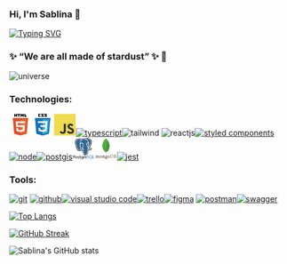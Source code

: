 ### Hi, I'm Sablina 👋

[![Typing SVG](https://readme-typing-svg.demolab.com?font=Fira+Code&weight=600&size=25&duration=6000&pause=1000&color=F72DF6&width=440&height=60&lines=I'm+a+Full+Stack+Junior+Web+Developer)](https://git.io/typing-svg)


### :sparkles: “We are all made of stardust” :sparkles: :sparkling_heart:




![universe](https://user-images.githubusercontent.com/116072654/231903334-8bd73a98-d3e4-4569-a35d-64fcfafc2e48.jpeg)


<h3 align="left">Technologies:</h3>
<p align="left">
<a href="https://www.codecademy.com/resources/docs/html" target="_blank"><img src="https://raw.githubusercontent.com/devicons/devicon/master/icons/html5/html5-original-wordmark.svg" alt="html5" width="40" height="40"/></a><a href="https://www.w3schools.com/css/" target="_blank"><img src="https://raw.githubusercontent.com/devicons/devicon/master/icons/css3/css3-original-wordmark.svg" alt="css3" width="40" height="40"/></a><img src="https://raw.githubusercontent.com/devicons/devicon/master/icons/javascript/javascript-original.svg" alt="javascript" width="40" height="40"/></a><a href="https://tailwindcss.com/" target="_blank"><a href="https://www.typescriptlang.org/" target="_blank"><img src="https://www.vectorlogo.zone/logos/typescriptlang/typescriptlang-icon.svg" alt="typescript" width="40" height="40"/></a><img src="https://www.vectorlogo.zone/logos/tailwindcss/tailwindcss-icon.svg" alt="tailwind" width="40" height="40"/></a> <img src="https://www.vectorlogo.zone/logos/reactjs/reactjs-icon.svg" alt="reactjs" width="40" height="40"/></a><a href="https://styled-components.com/" target="_blank"><img src="https://user-images.githubusercontent.com/73828751/196031378-39079b3e-cffa-4f95-a1cf-bfc3fac0051c.png" alt="styled components" width="40" height="40"/></a><a href="https://nodejs.org/en/docs" target="_blank"><img src="https://www.vectorlogo.zone/logos/nodejs/nodejs-ar21.svg" alt="node" width="auto" height="40"/></a><a href="https://www.postgresql.org" target="_blank"><img src="https://user-images.githubusercontent.com/73828751/196030749-6de0aae5-ef73-4146-a091-0b63bed6f9e3.png" alt="postgis" width="auto" height="40"/><img src="https://raw.githubusercontent.com/devicons/devicon/master/icons/postgresql/postgresql-original-wordmark.svg" alt="postgresql" width="40" height="40"/><a href="https://www.mongodb.com/" target="_blank"></a><img src="https://raw.githubusercontent.com/devicons/devicon/master/icons/mongodb/mongodb-original-wordmark.svg" alt="mongodb" width="40" height="40"/></a><a href="https://www.mysql.com/" target="_blank"></a><a href="https://jestjs.io/es-ES/" target="_blank"><img src="https://www.vectorlogo.zone/logos/jestjsio/jestjsio-icon.svg" alt="jest" width="40" height="40"/></a> 

  
<h3 align="left">Tools:</h3>  
<p align="left">
<a href="https://git-scm.com/" target="_blank"><img src="https://www.vectorlogo.zone/logos/git-scm/git-scm-icon.svg" alt="git" width="40" height="40"/></a> <a href="https://docs.github.com/en" target="_blank"><img src="https://user-images.githubusercontent.com/25181517/192108374-8da61ba1-99ec-41d7-80b8-fb2f7c0a4948.png" alt="github" width="40" height="40"/></a><a href="https://code.visualstudio.com/" target="_blank"><img src="https://user-images.githubusercontent.com/73828751/196031035-6a63c8a8-e561-4654-b699-93d82f23d58f.png" alt="visual studio code" width="40" height="40"/><a href="https://trello.com/es" target="_blank"><img src="https://www.vectorlogo.zone/logos/trello/trello-icon.svg" alt="trello" width="40" height="40"/></a><a href="https://www.figma.com/" target="_blank"><img src="https://www.vectorlogo.zone/logos/figma/figma-icon.svg" alt="figma" width="40" height="40"/></a>
<a href="https://www.figma.com/" target="_blank"><a href="https://www.adobe.com/es/products/xd.html" target="_blank"><a href="https://trello.com/es" target="_blank"><a href="https://postman.com" target="_blank"><img src="https://www.vectorlogo.zone/logos/getpostman/getpostman-icon.svg" alt="postman" width="40" height="40"/></a><a href="https://swagger.io/docs/" target="_blank"><img src="https://user-images.githubusercontent.com/25181517/186711335-a3729606-5a78-4496-9a36-06efcc74f800.png" alt="swagger" width="40" height="40"/></a>
  
 [![Top Langs](https://github-readme-stats.vercel.app/api/top-langs/?username=sablinali&layout=compact&theme=vision-friendly-dark)](https://github.com/anuraghazra/github-readme-stats)
  
  
 [![GitHub Streak](https://streak-stats.demolab.com?user=sablinali&theme=aura)](https://git.io/streak-stats)
  
  
  ![Sablina's GitHub stats](https://github-readme-stats.vercel.app/api?username=sablinali&theme=aura&show_icons=true)




<!--
**sablinali/sablinali** is a ✨ _special_ ✨ repository because its `README.md` (this file) appears on your GitHub profile.

Here are some ideas to get you started:

- 🔭 I’m currently working on ...
- 🌱 I’m currently learning ...
- 👯 I’m looking to collaborate on ...
- 🤔 I’m looking for help with ...
- 💬 Ask me about ...
- 📫 How to reach me: ...
- 😄 Pronouns: ...
- ⚡ Fun fact: ...
-->
